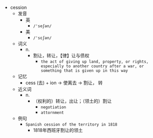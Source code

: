 - cession
  - 发音
    - 英
      - `/'seʃən/`
    - 美
      - `/'sɛʃən/`
  - 词义
    - n.
      - 割让，转让，【律】让与债权
        - `the act of giving up land, property, or rights, especially to another country after a war, or something that is given up in this way`
  - 记忆
    - cess (去) + ion → 使离去 → 割让， 转
  - 近义词
    - n.
      - （权利的）转让，出让；（领土的）割让
        - `negotiation`
        - `attornment`
  - 例句
    - `Spanish cession of the territory in 1818`
      - 1818年西班牙割让的领土

